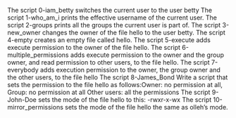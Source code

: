 The script 0-iam_betty switches the current user to the user betty
The script 1-who_am_i prints the effective username of the current user.
The script 2-groups prints all the groups the current user is part of.
The script 3-new_owner changes the owner of the file hello to the user betty.
The script 4-empty creates an empty file called hello.
The script 5-execute adds execute permission to the owner of the file hello.
The script 6-multiple_permissions adds execute permission to the owner and the group owner, and read permission to other users, to the file hello.
The script 7-everybody adds execution permission to the owner, the group owner and the other users, to the file hello
The script 8-James_Bond Write a script that sets the permission to the file hello as follows:Owner: no permission at all, Group: no permission at all
Other users: all the permissions
The script 9-John-Doe sets the mode of the file hello to this: -rwxr-x-wx
The script 10-mirror_permissions sets the mode of the file hello the same as olleh’s mode.
